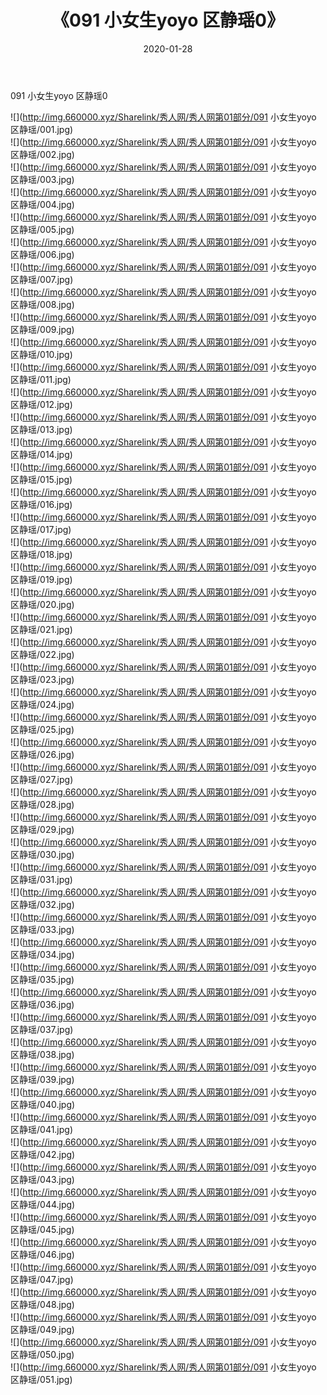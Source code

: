 ﻿---
layout: post
title:  《091 小女生yoyo 区静瑶0》
date:   2020-01-28
img: http://img.660000.xyz/Sharelink/秀人网/秀人网第01部分/091 小女生yoyo 区静瑶0/000.jpg
categories: [美女, 清纯, 唯美]
---

091 小女生yoyo 区静瑶0

  ![](http://img.660000.xyz/Sharelink/秀人网/秀人网第01部分/091 小女生yoyo 区静瑶/001.jpg) <br> ![](http://img.660000.xyz/Sharelink/秀人网/秀人网第01部分/091 小女生yoyo 区静瑶/002.jpg) <br> ![](http://img.660000.xyz/Sharelink/秀人网/秀人网第01部分/091 小女生yoyo 区静瑶/003.jpg) <br> ![](http://img.660000.xyz/Sharelink/秀人网/秀人网第01部分/091 小女生yoyo 区静瑶/004.jpg) <br> ![](http://img.660000.xyz/Sharelink/秀人网/秀人网第01部分/091 小女生yoyo 区静瑶/005.jpg) <br> ![](http://img.660000.xyz/Sharelink/秀人网/秀人网第01部分/091 小女生yoyo 区静瑶/006.jpg) <br> ![](http://img.660000.xyz/Sharelink/秀人网/秀人网第01部分/091 小女生yoyo 区静瑶/007.jpg) <br> ![](http://img.660000.xyz/Sharelink/秀人网/秀人网第01部分/091 小女生yoyo 区静瑶/008.jpg) <br> ![](http://img.660000.xyz/Sharelink/秀人网/秀人网第01部分/091 小女生yoyo 区静瑶/009.jpg) <br> ![](http://img.660000.xyz/Sharelink/秀人网/秀人网第01部分/091 小女生yoyo 区静瑶/010.jpg) <br> ![](http://img.660000.xyz/Sharelink/秀人网/秀人网第01部分/091 小女生yoyo 区静瑶/011.jpg) <br> ![](http://img.660000.xyz/Sharelink/秀人网/秀人网第01部分/091 小女生yoyo 区静瑶/012.jpg) <br> ![](http://img.660000.xyz/Sharelink/秀人网/秀人网第01部分/091 小女生yoyo 区静瑶/013.jpg) <br> ![](http://img.660000.xyz/Sharelink/秀人网/秀人网第01部分/091 小女生yoyo 区静瑶/014.jpg) <br> ![](http://img.660000.xyz/Sharelink/秀人网/秀人网第01部分/091 小女生yoyo 区静瑶/015.jpg) <br> ![](http://img.660000.xyz/Sharelink/秀人网/秀人网第01部分/091 小女生yoyo 区静瑶/016.jpg) <br> ![](http://img.660000.xyz/Sharelink/秀人网/秀人网第01部分/091 小女生yoyo 区静瑶/017.jpg) <br> ![](http://img.660000.xyz/Sharelink/秀人网/秀人网第01部分/091 小女生yoyo 区静瑶/018.jpg) <br> ![](http://img.660000.xyz/Sharelink/秀人网/秀人网第01部分/091 小女生yoyo 区静瑶/019.jpg) <br> ![](http://img.660000.xyz/Sharelink/秀人网/秀人网第01部分/091 小女生yoyo 区静瑶/020.jpg) <br> ![](http://img.660000.xyz/Sharelink/秀人网/秀人网第01部分/091 小女生yoyo 区静瑶/021.jpg) <br> ![](http://img.660000.xyz/Sharelink/秀人网/秀人网第01部分/091 小女生yoyo 区静瑶/022.jpg) <br> ![](http://img.660000.xyz/Sharelink/秀人网/秀人网第01部分/091 小女生yoyo 区静瑶/023.jpg) <br> ![](http://img.660000.xyz/Sharelink/秀人网/秀人网第01部分/091 小女生yoyo 区静瑶/024.jpg) <br> ![](http://img.660000.xyz/Sharelink/秀人网/秀人网第01部分/091 小女生yoyo 区静瑶/025.jpg) <br> ![](http://img.660000.xyz/Sharelink/秀人网/秀人网第01部分/091 小女生yoyo 区静瑶/026.jpg) <br> ![](http://img.660000.xyz/Sharelink/秀人网/秀人网第01部分/091 小女生yoyo 区静瑶/027.jpg) <br> ![](http://img.660000.xyz/Sharelink/秀人网/秀人网第01部分/091 小女生yoyo 区静瑶/028.jpg) <br> ![](http://img.660000.xyz/Sharelink/秀人网/秀人网第01部分/091 小女生yoyo 区静瑶/029.jpg) <br> ![](http://img.660000.xyz/Sharelink/秀人网/秀人网第01部分/091 小女生yoyo 区静瑶/030.jpg) <br> ![](http://img.660000.xyz/Sharelink/秀人网/秀人网第01部分/091 小女生yoyo 区静瑶/031.jpg) <br> ![](http://img.660000.xyz/Sharelink/秀人网/秀人网第01部分/091 小女生yoyo 区静瑶/032.jpg) <br> ![](http://img.660000.xyz/Sharelink/秀人网/秀人网第01部分/091 小女生yoyo 区静瑶/033.jpg) <br> ![](http://img.660000.xyz/Sharelink/秀人网/秀人网第01部分/091 小女生yoyo 区静瑶/034.jpg) <br> ![](http://img.660000.xyz/Sharelink/秀人网/秀人网第01部分/091 小女生yoyo 区静瑶/035.jpg) <br> ![](http://img.660000.xyz/Sharelink/秀人网/秀人网第01部分/091 小女生yoyo 区静瑶/036.jpg) <br> ![](http://img.660000.xyz/Sharelink/秀人网/秀人网第01部分/091 小女生yoyo 区静瑶/037.jpg) <br> ![](http://img.660000.xyz/Sharelink/秀人网/秀人网第01部分/091 小女生yoyo 区静瑶/038.jpg) <br> ![](http://img.660000.xyz/Sharelink/秀人网/秀人网第01部分/091 小女生yoyo 区静瑶/039.jpg) <br> ![](http://img.660000.xyz/Sharelink/秀人网/秀人网第01部分/091 小女生yoyo 区静瑶/040.jpg) <br> ![](http://img.660000.xyz/Sharelink/秀人网/秀人网第01部分/091 小女生yoyo 区静瑶/041.jpg) <br> ![](http://img.660000.xyz/Sharelink/秀人网/秀人网第01部分/091 小女生yoyo 区静瑶/042.jpg) <br> ![](http://img.660000.xyz/Sharelink/秀人网/秀人网第01部分/091 小女生yoyo 区静瑶/043.jpg) <br> ![](http://img.660000.xyz/Sharelink/秀人网/秀人网第01部分/091 小女生yoyo 区静瑶/044.jpg) <br> ![](http://img.660000.xyz/Sharelink/秀人网/秀人网第01部分/091 小女生yoyo 区静瑶/045.jpg) <br> ![](http://img.660000.xyz/Sharelink/秀人网/秀人网第01部分/091 小女生yoyo 区静瑶/046.jpg) <br> ![](http://img.660000.xyz/Sharelink/秀人网/秀人网第01部分/091 小女生yoyo 区静瑶/047.jpg) <br> ![](http://img.660000.xyz/Sharelink/秀人网/秀人网第01部分/091 小女生yoyo 区静瑶/048.jpg) <br> ![](http://img.660000.xyz/Sharelink/秀人网/秀人网第01部分/091 小女生yoyo 区静瑶/049.jpg) <br> ![](http://img.660000.xyz/Sharelink/秀人网/秀人网第01部分/091 小女生yoyo 区静瑶/050.jpg) <br> ![](http://img.660000.xyz/Sharelink/秀人网/秀人网第01部分/091 小女生yoyo 区静瑶/051.jpg) <br>